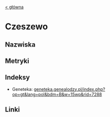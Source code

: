 [< główna](../README.md)
# Czeszewo
## Nazwiska

## Metryki

## Indeksy
+ Geneteka: [geneteka.genealodzy.pl/index.php?op=gt&lang=pol&bdm=B&w=15wp&rid=7288](https://geneteka.genealodzy.pl/index.php?op=gt&lang=pol&bdm=B&w=15wp&rid=7288)

## Linki